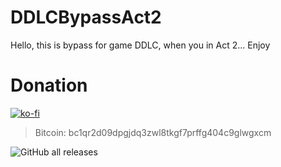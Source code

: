 # DDLCBypassAct2
Hello, this is bypass for game DDLC, when you in Act 2... Enjoy

# Donation 
[![ko-fi](https://ko-fi.com/img/githubbutton_sm.svg)](https://ko-fi.com/K3K77259H)

> Bitcoin: bc1qr2d09dpgjdq3zwl8tkgf7prffg404c9glwgxcm

![GitHub all releases](https://img.shields.io/github/downloads/GlebYoutuber/Windows11Bypass/total?style=social)

